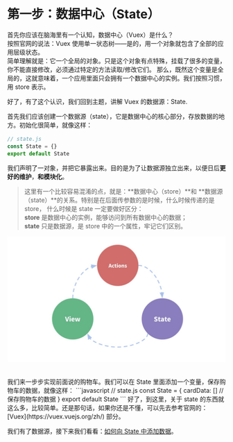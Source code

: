 # 第一步：数据中心（State）

首先你应该在脑海里有一个认知，数据中心（Vuex）是什么？<br/>
按照官网的说法：Vuex 使用单一状态树——是的，用一个对象就包含了全部的应用层级状态。<br/>
简单理解就是：它一个全局的对象。只是这个对象有点特殊，挂载了很多的变量，你不能直接修改，必须通过特定的方法读取/修改它们。
那么，既然这个变量是全局的，这就意味着，一个应用里面只会拥有一个数据中心的实例。我们按照习惯，用 store 表示。

好了，有了这个认识，我们回到主题，讲解 Vuex 的数据源：State.

首先我们应该创建一个数据源（state），它是数据中心的核心部分，存放数据的地方。初始化很简单，就像这样：
```javascript
// state.js
const State = {}
export default State

```
我们声明了一对象，并把它暴露出来。目的是为了让数据源独立出来，以便日后**更好的维护**，**和模块化**。
> 这里有一个比较容易混淆的点，就是：**数据中心（store）**和 **数据源（state）**的关系。特别是在后面传参数的是时候，什么时候传递的是 store，
什么时候是 state 一定要做好区分：<br/>
**store** 是数据中心的实例，能够访问到所有数据中心的数据；<br/>
**state** 只是数据源，是 store 中的一个属性，牢记它们区别。

![avatar](./images/state_and_store.png)

<br/>
我们来一步步实现前面说的购物车。我们可以在 State 里面添加一个变量，保存购物车的数据，就像这样：
```javascript
// state.js
const State = {
  cardData: [] // 保存购物车的数据
}
export default State
```
好了，到这里，关于 state 的东西就这么多，比较简单。还是那句话，如果你还是不懂，可以先去参考官网的：[Vuex](https://vuex.vuejs.org/zh/) 部分。

我们有了数据源，接下来我们看看：[如何向 State 中添加数据](./mutations.md)。

